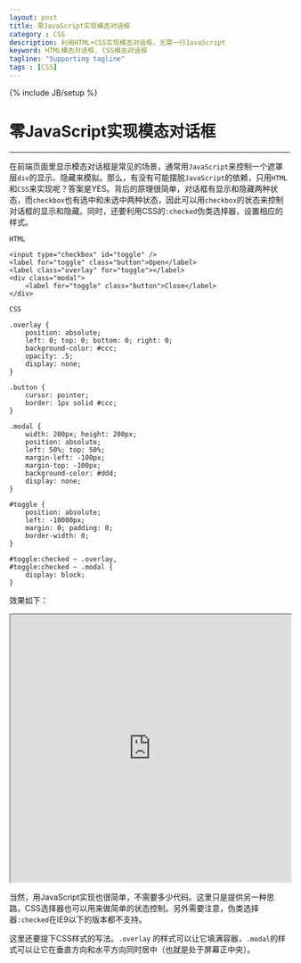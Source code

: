 ```yaml
---
layout: post
title: 零JavaScript实现模态对话框
category : CSS
description: 利用HTML+CSS实现模态对话框，无需一行JavaScript
keyword: HTML模态对话框, CSS模态对话框
tagline: "Supporting tagline"
tags : [CSS]
---
```

{% include JB/setup %}
# 零JavaScript实现模态对话框
---

在前端页面里显示模态对话框是常见的场景，通常用`JavaScript`来控制一个遮罩层`div`的显示、隐藏来模拟。那么，有没有可能摆脱`JavaScript`的依赖，只用`HTML`和`CSS`来实现呢？答案是YES。背后的原理很简单，对话框有显示和隐藏两种状态，而`checkbox`也有选中和未选中两种状态，因此可以用`checkbox`的状态来控制对话框的显示和隐藏。同时，还要利用CSS的`:checked`伪类选择器，设置相应的样式。

`HTML`

	<input type="checkbox" id="toggle" />
	<label for="toggle" class="button">Open</label>
	<label class="overlay" for="toggle"></label>
	<div class="modal">
		<label for="toggle" class="button">Close</label>
	</div>

<!--break-->

`CSS`

	.overlay {
		position: absolute;
		left: 0; top: 0; bottom: 0; right: 0;
		background-color: #ccc;
		opacity: .5;
		display: none;
	}

	.button {
		cursor: pointer;
		border: 1px solid #ccc;
	}

	.modal {
		width: 200px; height: 200px;
		position: absolute;
		left: 50%; top: 50%;
		margin-left: -100px;
		margin-top: -100px;
		background-color: #ddd;
		display: none;
	}

	#toggle {
		position: absolute;
		left: -10000px;
		margin: 0; padding: 0;
		border-width: 0;
	}

	#toggle:checked ~ .overlay,
	#toggle:checked ~ .modal {
		display: block;
	}

效果如下：

<iframe src="http://zoneky.com/studio/overlay.html" width="100%" height="480"></iframe>

当然，用JavaScript实现也很简单，不需要多少代码。这里只是提供另一种思路，CSS选择器也可以用来做简单的状态控制。另外需要注意，伪类选择器`:checked`在IE9以下的版本都不支持。

这里还要提下CSS样式的写法。`.overlay` 的样式可以让它填满容器，`.modal`的样式可以让它在垂直方向和水平方向同时居中（也就是处于屏幕正中央）。